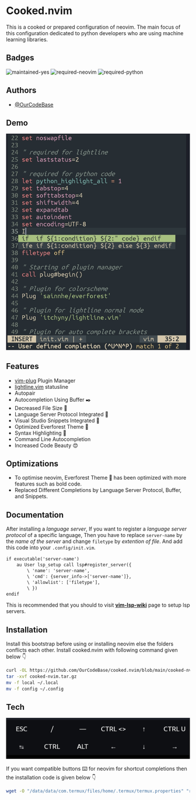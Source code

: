 # Cooked.nvim

This is a cooked or prepared configuration of neovim. The main focus of this configuration dedicated to python developers who are using machine learning libraries.
## Badges
![maintained-yes](https://img.shields.io/badge/Maintained-Yes-teal?style=for-the-badge&logo=github)
![required-neovim](https://img.shields.io/badge/Required-Neovim-seagreen?style=for-the-badge&logo=neovim)
![required-python](https://img.shields.io/badge/Required-Python-blue?style=for-the-badge&logo=python)

## Authors

- [@OurCodeBase](https://www.github.com/OurCodeBase)
## Demo

![Short](https://github.com/OurCodeBase/cooked.nvim/raw/main/images/vimshowcase.jpg)


## Features

- [vim-plug](https://github.com/junegunn/vim-plug) Plugin Manager
- [lightline.vim](https://github.com/itchyny/lightline.vim) statusline
- Autopair
- Autocompletion Using Buffer ✒️
- Decreased File Size 📂
- Language Server Protocol Integrated 🤩
- Visual Studio Snippets Integrated 🤯
- Optimized Everforest Theme 🌈
- Syntax Highlighting 🎨
- Command Line Autocompletion
- Increased Code Beauty 😍

## Optimizations

- To optimise neovim, Everforest Theme 🌲 has been optimized with more features such as bold code.
- Replaced Different Completions by Language Server Protocol, Buffer, and Snippets.

## Documentation
After installing a *language server*,
If you want to register a *language server protocol* of a specific language,
Then you have to replace `server-name` by the *name of the server* and change `filetype` by *extention of file*.
And add this code into your `.config/init.vim`.
```vim
if executable('server-name')
    au User lsp_setup call lsp#register_server({
        \ 'name': 'server-name',
        \ 'cmd': {server_info->['server-name']},
        \ 'allowlist': ['filetype'],
        \ })
endif
```

This is recommended that you should to visit **[vim-lsp-wiki](https://github.com/prabirshrestha/vim-lsp/wiki)** page to setup lsp servers.

## Installation

Install this bootstrap before using or installing neovim
else the folders conflicts each other.
Install cooked.nvim with following command given below 👇

```bash
curl -OL https://github.com/OurCodeBase/cooked.nvim/blob/main/cooked-nvim.tar.gz?raw=true
tar -xvf cooked-nvim.tar.gz
mv -f local ~/.local
mv -f config ~/.config
```
    
## Tech

![Shots](https://github.com/OurCodeBase/cooked.nvim/raw/main/images/vimcompatiblebuts.jpg)

If you want compatible buttons ⌨️ for neovim for shortcut completions then the installation code is given below 👇

```bash
wget -O "/data/data/com.termux/files/home/.termux/termux.properties" "raw.githubusercontent.com/OurCodeBase/cooked.nvim/main/termux.properties"
```

